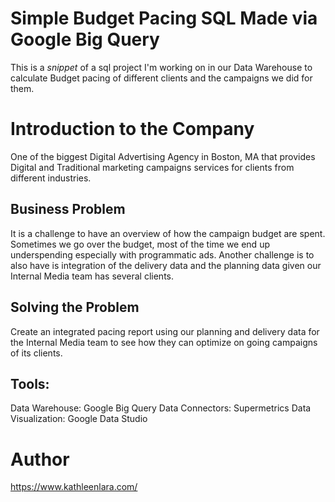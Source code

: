# Simple Budget Pacing SQL Made via Google Big Query
This is a *snippet* of a sql project I'm working on in our Data Warehouse to calculate Budget pacing of different clients and the campaigns we did for them.


# Introduction to the Company
One of the biggest Digital Advertising Agency in Boston, MA that provides Digital and Traditional marketing campaigns services for clients from different industries.

## Business Problem
It is a challenge to have an overview of how the campaign budget are spent. Sometimes we go over the budget, most of the time we end up underspending especially with programmatic ads. Another challenge is to also have is integration of the delivery data and the planning data given our Internal Media team has several clients.

## Solving the Problem
Create an integrated pacing report using our planning and delivery data for the Internal Media team to see how they can optimize on going campaigns of its clients.

## Tools:
Data Warehouse: Google Big Query
Data Connectors: Supermetrics
Data Visualization: Google Data Studio


# Author
https://www.kathleenlara.com/
